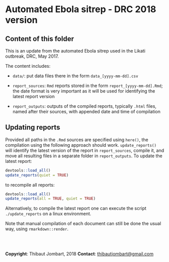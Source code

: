 
# Automated Ebola sitrep - DRC 2018 version


## Content of this folder

This is an update from the automated Ebola sitrep used in the Likati outbreak,
DRC, May 2017.

The content includes:

- `data/`: put data files there in the form `data_[yyyy-mm-dd].csv`

- `report_sources`: `Rmd` reports stored in the form `report_[yyyy-mm-dd].Rmd`;
  the date format is very important as it will be used for identifying the
  latest report version

- `report_outputs`: outputs of the compiled reports, typically `.html` files,
named after their sources, with appended date and time of compilation



## Updating reports

Provided all paths in the `.Rmd` sources are specified using `here()`, the
compilation using the following approach should work. `update_reports()` will
identify the latest version of the report in `report_sources`, compile it, and
move all resulting files in a separate folder in `report_outputs`. To update the
latest report:


```r
devtools::load_all()
update_reports(quiet = TRUE)
```

to recompile all reports:


```r
devtools::load_all()
update_reports(all = TRUE, quiet = TRUE)
```

Alternatively, to compile the latest report one can execute the script
`./update_reports` on a linux environment.

Note that manual compilation of each document can still be done the usual way,
using `rmarkdown::render`.


<br> <br>

**Copyright**: Thibaut Jombart, 2018
**Contact**: [thibautjombart@gmail.com](mailto:thibautjombart@gmail.com)
